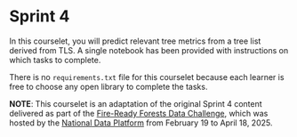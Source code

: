 # Sprint 4

In this courselet, you will predict relevant tree metrics from a tree list derived from TLS. A single notebook has been provided with instructions on which tasks to complete.

There is no `requirements.txt` file for this courselet because each learner is free to choose any open library to complete the tasks.

**NOTE**: This courselet is an adaptation of the original Sprint 4 content delivered as part of the [Fire-Ready Forests Data Challenge](https://nationaldataplatform.org/educationhub/datachallenge/learner/1b1cbc30-8477-4cb9-b8a9-c0769999c7d1), which was hosted by the [National Data Platform](https://nationaldataplatform.org/) from February 19 to April 18, 2025.
